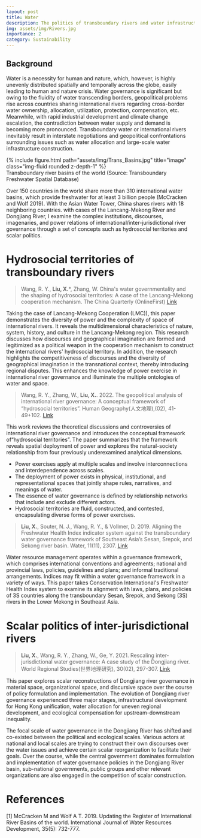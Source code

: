 ```yaml
---
layout: post
title: Water
description: The politics of transboundary rivers and water infrastructure
img: assets/img/Rivers.jpg
importance: 2
category: Sustainability
---
```


## Background
Water is a necessity for human and nature, which, however, is highly unevenly distributed spatially and temporally across the globe, easily leading to human and nature crisis. Water governance is significant but owing to the fluidity of water transcending borders, geopolitical problems rise across countries sharing international rivers regarding cross-border water ownership, allocation, utilization, protection, compensation, etc. Meanwhile, with rapid industrial development and climate change escalation, the contradiction between water supply and demand is becoming more pronounced. Transboundary water or international rivers inevitably result in interstate negotiations and geopolitical confrontations surrounding issues such as water allocation and large-scale water infrastructure construction.


<div class="row">
    <div class="col-sm mt-3 mt-md-0">
        {% include figure.html path="assets/img/Trans_Basins.jpg" title="image" class="img-fluid rounded z-depth-1" %}
    </div>
</div>
<div class="caption">
    Transboundary river basins of the world (Source: Transboundary Freshwater Spatial Database)
</div>

Over 150 countries in the world share more than 310 international water basins, which provide freshwater for at least 3 billion people (McCracken and Wolf 2019). With the Asian Water Tower, China shares rivers with 18 neighboring countries. with cases of the Lancang-Mekong River and Dongjiang River, I examine the complex institutions, discourses, imagenaries, and power relations of international/inter-jurisdictional river governance through a set of concepts such as hydrosocial territories and scalar politics.


# Hydrosocial territories of transboundary rivers

> Wang, R. Y., **Liu, X.***, Zhang, W. China's water governmentality and the shaping of hydrosocial territories: A case of the Lancang–Mekong cooperation mechanism. The China Quarterly (OnlineFirst) [Link](https://doi.org/10.1017/S0305741022000820)

Taking the case of Lancang-Mekong Cooperation (LMC)), this paper demonstrates the diversity of power and the complexity of space of international rivers. It reveals the multidimensional characteristics of nature, system, history, and culture in the Lancang-Mekong region. This research discusses how discourses and geographical imagination are formed and legitimized as a political weapon in the cooperation mechanism to construct the international rivers' hydrosocial territory. In addition, the research highlights the competitiveness of discourses and the diversity of geographical imagination in the transnational context, thereby introducing regional disputes. This enhances the knowledge of power exercise in international river governance and illuminate the multiple ontologies of water and space.

> Wang, R. Y., Zhang, W., **Liu, X.**. 2022. The geopolitical analysis of international river governance: A conceptual framework of “hydrosocial territories”. Human Geography(人文地理),(02), 41-49+102. [Link](http://www.xml-data.org/RWDL/html/20220206.htm)

This work reviews the theoretical discussions and controversies of international river governance and introduces the conceptual framework of“hydrosocial territories”. The paper summarizes that the framework reveals spatial deployment of power and explores the natural-society relationship from four previously underexamined analytical dimensions. 
* Power exercises apply at multiple scales and involve interconnections and interdependence across scales.
* The deployment of power exists in physical, institutional, and representational spaces that jointly shape rules, narratives, and meanings of water. 
* The essence of water governance is defined by relationship networks that include and exclude different actors. 
* Hydrosocial territories are fluid, constructed, and contested, encapsulating diverse forms of power exercises.

> **Liu, X.**, Souter, N. J., Wang, R. Y., & Vollmer, D. 2019. Aligning the Freshwater Health Index indicator system against the transboundary water governance framework of Southeast Asia’s Sesan, Srepok, and Sekong river basin. Water, 11(11), 2307. [Link](https://www.mdpi.com/2073-4441/11/11/2307)

Water resource management operates within a governance framework, which comprises international conventions and agreements; national and provincial laws, policies, guidelines and plans; and informal traditional arrangements. Indices may fit within a water governance framework in a variety of ways. This paper takes Conservation International's Freshwater Health Index system to examine its alignment with laws, plans, and policies of 3S countries along the transboundary Sesan, Srepok, and Sekong (3S) rivers in the Lower Mekong in Southeast Asia.


# Scalar politics of inter-jurisdictional rivers
> **Liu, X.**, Wang, R. Y., Zhang, W., Ge, Y. 2021. Rescaling inter-jurisdictional water governance: A case study of the Dongjiang river. World Regional Studies(世界地理研究), 30(02), 297-307. [Link](http://sjdlyj.ecnu.edu.cn/CN/abstract/abstract1106.shtml)

This paper explores scalar reconstructions of Dongjiang river governance in material space, organizational space, and discursive space over the course of policy formulation and implementation. The evolution of Dongjiang river governance experienced three major stages, infrastructural development for Hong Kong unification, water allocation for uneven regional development, and ecological compensation for upstream-downstream inequality.

The focal scale of water governance in the Dongjiang River has shifted and co-existed between the political and ecological scales. Various actors at national and local scales are trying to construct their own discourses over the water issues and achieve certain scalar reorganization to facilitate their goals.  Over the course, while the central government dominates formulation and implementation of water governance policies in the Dongjiang River basin, sub-national governments, public groups and other relevant organizations are also engaged in the competition of scalar construction.


# References
[1] McCracken M and Wolf A T. 2019. Updating the Register of International River Basins of the world. International Journal of Water Resources Development, 35(5): 732-777.